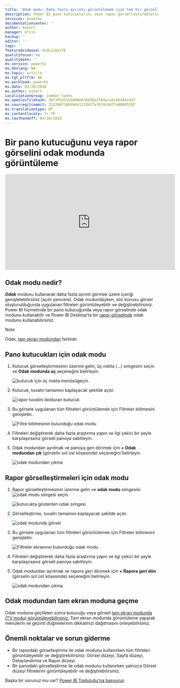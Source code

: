 ```yaml
---
title: 'Odak modu: Daha fazla ayrıntı görüntülemek için tek bir görselleştirmeyi yakınlaştırın.'
description: Power BI pano kutucuklarını veya rapor görselleştirmelerini odak modunda (büyütme olarak da bilinir) görüntülemeye yönelik belgeler.
services: powerbi
documentationcenter: ''
author: mihart
manager: kfile
backup: ''
editor: ''
tags: ''
featuredvideoid: dtdLul6otYE
qualityfocus: no
qualitydate: ''
ms.service: powerbi
ms.devlang: NA
ms.topic: article
ms.tgt_pltfrm: NA
ms.workload: powerbi
ms.date: 03/24/2018
ms.author: mihart
LocalizationGroup: Common tasks
ms.openlocfilehash: 3073fb3515dd90e676d38a1f89aca4c66445cd1f
ms.sourcegitcommit: 312390f18b99de1123bf7a7674c6dffa8088529f
ms.translationtype: HT
ms.contentlocale: tr-TR
ms.lasthandoff: 04/16/2018
---
```

# <a name="display-a-dashboard-tile-or-report-visual-in-focus-mode"></a>Bir pano kutucuğunu veya rapor görselini odak modunda görüntüleme

<iframe width="560" height="315" src="https://www.youtube.com/embed/dtdLul6otYE" frameborder="0" allowfullscreen></iframe>


## <a name="what-is-focus-mode"></a>Odak modu nedir?

***Odak*** modunu kullanarak daha fazla ayrıntı görmek üzere içeriği genişletebilirsiniz (açılır pencere).  Odak modundayken, söz konusu görsel oluşturulduğunda uygulanan filtreleri görüntüleyebilir ve değiştirebilirsiniz.  Power BI hizmetinde bir pano kutucuğunda veya rapor görselinde odak modunu kullanabilir ve Power BI Desktop’ta bir [rapor görselinde](desktop-report-view.md) odak modunu kullanabilirsiniz.

> [!NOTE]
> Odak, [tam ekran modundan](service-fullscreen-mode.md) farklıdır.
> 


## <a name="focus-mode-for-dashboard-tiles"></a>Pano kutucukları için odak modu

1. Kutucuk görselleştirmesinin üzerine gelin, üç nokta (...) simgesini seçin ve **Odak modunda aç** seçeneğini belirleyin. 

    ![kutucuk için üç nokta menüsü](media/service-focus-mode/power-bi-dashboard-focus-mode.png)geçin.

2. Kutucuk, tuvalin tamamını kaplayacak şekilde açılır. 

   ![rapor tuvalini dolduran kutucuk](media/service-focus-mode/power-bi-tile-focus.png)

3. Bu görsele uygulanan tüm filtreleri görüntülemek için Filtreler bölmesini genişletin.
   
   ![Filtre bölmesinin bulunduğu odak modu](media/service-focus-mode/power-bi-focus-filters.png)

4. Filtreleri değiştirerek daha fazla araştırma yapın ve ilgi çekici bir şeyle karşılaşırsanız görseli panoya sabitleyin.

5. Odak modundan ayrılmak ve panoya geri dönmek için **< Odak modundan çık** (görselin sol üst köşesinde) seçeneğini belirleyin.
   
    ![odak modundan çıkma](media/service-focus-mode/power-bi-tile-exit-focus.png)    


## <a name="focus-mode-for-report-visualizations"></a>Rapor görselleştirmeleri için odak modu

1. Rapor görselleştirmesinin üzerine gelin ve **odak modu** simgesini ![odak modu simgesi](media/service-focus-mode/pbi_popout.jpg) seçin.  
   
   ![kutucukta gösterilen odak simgesi](media/service-focus-mode/power-bi-hover-focus.png)
2. Görselleştirme, tuvalin tamamını kaplayacak şekilde açılır. 

   ![odak modunda görsel](media/service-focus-mode/power-bi-display-focus-newer2.png)
3. Bu görsele uygulanan tüm filtreleri görüntülemek için Filtreler bölmesini genişletin.
   
   ![Filtreler ekranının bulunduğu odak modu](media/service-focus-mode/power-bi-display-focus-filters.png)
4. Filtreleri değiştirerek daha fazla araştırma yapın ve ilgi çekici bir şeyle karşılaşırsanız görseli panoya sabitleyin.   
5. Odak modundan ayrılmak ve rapora geri dönmek için **< Rapora geri dön** (görselin sol üst köşesinde) seçeneğini belirleyin. 
   
    ![odak modundan çıkma](media/service-focus-mode/power-bi-exit-focus-report.png)  

## <a name="go-from-focus-mode-to-full-screen-mode"></a>Odak modundan tam ekran moduna geçme
Odak moduna geçtikten sonra kutucuğu veya görseli [tam ekran modunda (TV modu) görüntüleyebilirsiniz.](service-fullscreen-mode.md) Tam ekran modunda görüntüleme yaparak menülerin ve gezinti düğmelerinin dikkatinizi dağıtmasını önleyebilirsiniz.

## <a name="considerations-and-troubleshooting"></a>Önemli noktalar ve sorun giderme
* Bir rapordaki görselleştirme ile odak modunu kullanırken tüm filtreleri görüntüleyebilir ve değiştirebilirsiniz: Görsel düzeyi, Sayfa düzeyi, Detaylandırma ve Rapor düzeyi.    
* Bir panodaki görselleştirme ile odak modunu kullanırken yalnızca Görsel düzeyi filtrelerini görüntüleyebilir ve değiştirebilirsiniz.

Başka bir sorunuz mu var? [Power BI Topluluğu'na başvurun](http://community.powerbi.com/)

